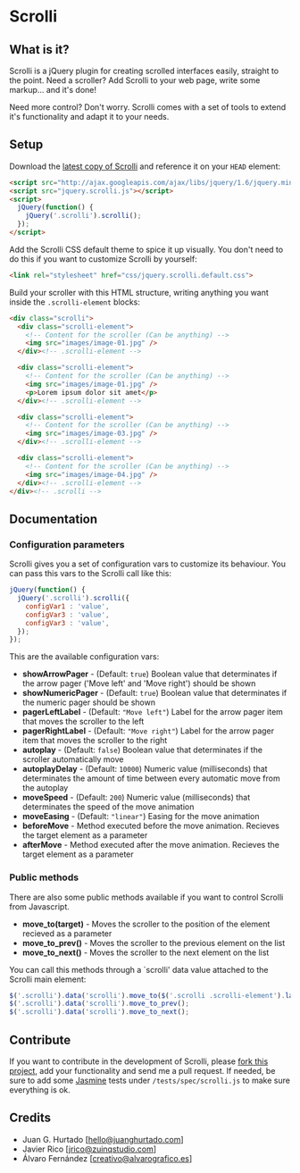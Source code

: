 # Scrolli

## What is it?

Scrolli is a jQuery plugin for creating scrolled interfaces easily, straight to the point. Need a scroller? Add Scrolli to your web page, write some markup… and it's done!

Need more control? Don't worry. Scrolli comes with a set of tools to extend it's functionality and adapt it to your needs.

## Setup

Download the [latest copy of Scrolli](https://github.com/juanghurtado/jquery-scrolli/archives/master) and reference it on your `HEAD` element:

``` html
<script src="http://ajax.googleapis.com/ajax/libs/jquery/1.6/jquery.min.js"></script>
<script src="jquery.scrolli.js"></script>
<script>
  jQuery(function() {
    jQuery('.scrolli').scrolli();
  });
</script>
```

Add the Scrolli CSS default theme to spice it up visually. You don't need to do this if you want to customize Scrolli by yourself:

``` html
<link rel="stylesheet" href="css/jquery.scrolli.default.css">
```

Build your scroller with this HTML structure, writing anything you want inside the `.scrolli-element` blocks:

``` html
<div class="scrolli">
  <div class="scrolli-element">
    <!-- Content for the scroller (Can be anything) -->
    <img src="images/image-01.jpg" />
  </div><!-- .scrolli-element -->

  <div class="scrolli-element">
    <!-- Content for the scroller (Can be anything) -->
    <img src="images/image-01.jpg" />
    <p>Lorem ipsum dolor sit amet</p>
  </div><!-- .scrolli-element -->

  <div class="scrolli-element">
    <!-- Content for the scroller (Can be anything) -->
    <img src="images/image-03.jpg" />
  </div><!-- .scrolli-element -->

  <div class="scrolli-element">
    <!-- Content for the scroller (Can be anything) -->
    <img src="images/image-04.jpg" />
  </div><!-- .scrolli-element -->
</div><!-- .scrolli -->
```

## Documentation

### Configuration parameters

Scrolli gives you a set of configuration vars to customize its behaviour. You can pass this vars to the Scrolli call like this:

``` javascript
jQuery(function() {
  jQuery('.scrolli').scrolli({
    configVar1 : 'value',
    configVar3 : 'value',
    configVar3 : 'value',
  });
});
```

This are the available configuration vars:

* **showArrowPager** - (Default: `true`) Boolean value that determinates if the arrow pager ('Move left' and 'Move right') should be shown
* **showNumericPager** - (Default: `true`) Boolean value that determinates if the numeric pager should be shown
* **pagerLeftLabel** - (Default: `"Move left"`) Label for the arrow pager item that moves the scroller to the left
* **pagerRightLabel** - (Default: `"Move right"`) Label for the arrow pager item that moves the scroller to the right
* **autoplay** - (Default: `false`) Boolean value that determinates if the scroller automatically move
* **autoplayDelay** - (Default: `10000`) Numeric value (milliseconds) that determinates the amount of time between every automatic move from the autoplay
* **moveSpeed** - (Default: `200`) Numeric value (milliseconds) that determinates the speed of the move animation
* **moveEasing** - (Default: `"linear"`) Easing for the move animation
* **beforeMove** - Method executed before the move animation. Recieves the target element as a parameter
* **afterMove** - Method executed after the move animation. Recieves the target element as a parameter

### Public methods

There are also some public methods available if you want to control Scrolli from Javascript.

* **move_to(target)** - Moves the scroller to the position of the element recieved as a parameter
* **move\_to\_prev()** - Moves the scroller to the previous element on the list
* **move\_to\_next()** - Moves the scroller to the next element on the list

You can call this methods through a `scrolli' data value attached to the Scrolli main element:

``` javascript
$('.scrolli').data('scrolli').move_to($('.scrolli .scrolli-element').last());
$('.scrolli').data('scrolli').move_to_prev();
$('.scrolli').data('scrolli').move_to_next();
```

## Contribute

If you want to contribute in the development of Scrolli, please [fork this project](https://github.com/juanghurtado/jquery-scrolli), add your functionality and send me a pull request. If needed, be sure to add some [Jasmine](http://pivotal.github.com/jasmine/ "Jasmine: BDD for your JavaScript") tests under `/tests/spec/scrolli.js` to make sure everything is ok.

## Credits

* Juan G. Hurtado [[hello@juanghurtado.com](mailto:&#x63;&#x72;&#x65;&#x61;&#x74;&#x69;&#x76;&#x6F;&#x40;&#x61;&#x6C;&#x76;&#x61;&#x72;&#x6F;&#x67;&#x72;&#x61;&#x66;&#x69;&#x63;&#x6F;&#x2E;&#x65;&#x73;)]
* Javier Rico [[jrico@zuinqstudio.com](mailto:&#x63;&#x72;&#x65;&#x61;&#x74;&#x69;&#x76;&#x6F;&#x40;&#x61;&#x6C;&#x76;&#x61;&#x72;&#x6F;&#x67;&#x72;&#x61;&#x66;&#x69;&#x63;&#x6F;&#x2E;&#x65;&#x73;)]
* Álvaro Fernández [[creativo@alvarografico.es](mailto:&#x63;&#x72;&#x65;&#x61;&#x74;&#x69;&#x76;&#x6F;&#x40;&#x61;&#x6C;&#x76;&#x61;&#x72;&#x6F;&#x67;&#x72;&#x61;&#x66;&#x69;&#x63;&#x6F;&#x2E;&#x65;&#x73;)]
